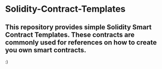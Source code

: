# Solidity-Contract-Templates

## This repository provides simple Solidity Smart Contract Templates. These contracts are commonly used for references on how to create you own smart contracts.

:)
